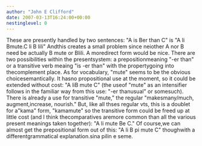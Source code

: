 ```yaml
---
author: "John E Clifford"
date: 2007-03-13T16:24:00+00:00
nestinglevel: 0
---
```

These are presently handled by two sentences: "A is Ber than C" is "A li Bmute.C li B lili" Andthis creates a small problem since neiother A nor B need be actually B mute or Blili. A moredirect form would be nice. There are two possibilities within the presentsystem: a prepositionmeaning "-er than" or a transitive verb meaing "is -er than" with the propertygoing into thecomplement place. As for vocabulary, "mute" seems to be the obvious choicesemantically. It hasno propositional use at the moment, so it could be extended without cost: "A liB mute C" (the useof "mute" as an intensifier follows in the familiar way from this use: "-er thanusual" or somesuch). There is already a use for transitive "mute," the regular "makesmany/much, augment,increase, nourish." But, like all thses regular vts, this is a doublet for a"kama" form, "kamamute" so the transitive form could be freed up at little cost (and I think thecomparatives aremore common than all the various present meanings taken together): "A li mute Be C." Of course,we can almost get the prepositional form out of this: "A li B pi mute C" thoughwith a differentgrammatical explanation.sina pilin e seme.